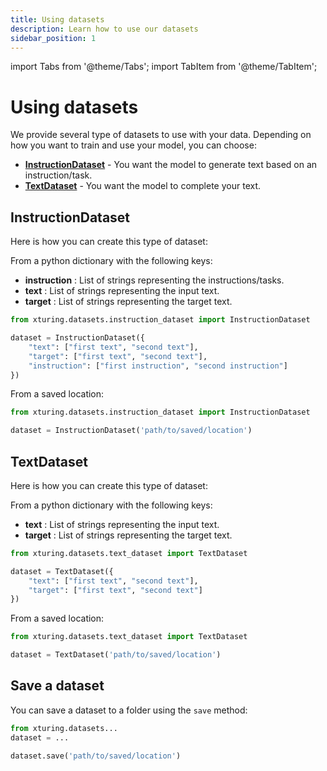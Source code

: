```yaml
---
title: Using datasets
description: Learn how to use our datasets
sidebar_position: 1
---
```


import Tabs from '@theme/Tabs';
import TabItem from '@theme/TabItem';

# Using datasets

We provide several type of datasets to use with your data. Depending on how you want to train and use your model, you can choose:
- [**InstructionDataset**](#instructiondataset) - You want the model to generate text based on an instruction/task.
- [**TextDataset**](#textdataset) - You want the model to complete your text.

## InstructionDataset

Here is how you can create this type of dataset:

<Tabs>
<TabItem value="dictionary" label="Dictionary">

From a python dictionary with the following keys:

- **instruction** : List of strings representing the instructions/tasks.
- **text** : List of strings representing the input text.
- **target** : List of strings representing the target text.


```python
from xturing.datasets.instruction_dataset import InstructionDataset

dataset = InstructionDataset({
    "text": ["first text", "second text"],
    "target": ["first text", "second text"],
    "instruction": ["first instruction", "second instruction"]
})
```

</TabItem>
<TabItem value="folder" label="Folder">

From a saved location:


```python
from xturing.datasets.instruction_dataset import InstructionDataset

dataset = InstructionDataset('path/to/saved/location')
```

</TabItem>
</Tabs>

## TextDataset

Here is how you can create this type of dataset:

<Tabs>
<TabItem value="dictionary" label="Dictionary">

From a python dictionary with the following keys:

- **text** : List of strings representing the input text.
- **target** : List of strings representing the target text.


```python
from xturing.datasets.text_dataset import TextDataset

dataset = TextDataset({
    "text": ["first text", "second text"],
    "target": ["first text", "second text"]
})
```

</TabItem>
<TabItem value="folder" label="Folder">

From a saved location:


```python
from xturing.datasets.text_dataset import TextDataset

dataset = TextDataset('path/to/saved/location')
```

</TabItem>
</Tabs>

## Save a dataset

You can save a dataset to a folder using the `save` method:

```python
from xturing.datasets...
dataset = ...

dataset.save('path/to/saved/location')
```
